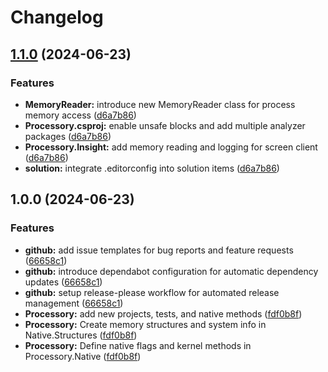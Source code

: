 # Changelog

## [1.1.0](https://github.com/myinusa/Processory/compare/v1.0.0...v1.1.0) (2024-06-23)


### Features

* **MemoryReader:** introduce new MemoryReader class for process memory access ([d6a7b86](https://github.com/myinusa/Processory/commit/d6a7b8655413cce4eb67d4392a36755cacaa92ae))
* **Processory.csproj:** enable unsafe blocks and add multiple analyzer packages ([d6a7b86](https://github.com/myinusa/Processory/commit/d6a7b8655413cce4eb67d4392a36755cacaa92ae))
* **Processory.Insight:** add memory reading and logging for screen client ([d6a7b86](https://github.com/myinusa/Processory/commit/d6a7b8655413cce4eb67d4392a36755cacaa92ae))
* **solution:** integrate .editorconfig into solution items ([d6a7b86](https://github.com/myinusa/Processory/commit/d6a7b8655413cce4eb67d4392a36755cacaa92ae))

## 1.0.0 (2024-06-23)


### Features

* **github:** add issue templates for bug reports and feature requests ([66658c1](https://github.com/myinusa/Processory/commit/66658c1ec4bb9d8215cb054ad78f46c53bac6cbf))
* **github:** introduce dependabot configuration for automatic dependency updates ([66658c1](https://github.com/myinusa/Processory/commit/66658c1ec4bb9d8215cb054ad78f46c53bac6cbf))
* **github:** setup release-please workflow for automated release management ([66658c1](https://github.com/myinusa/Processory/commit/66658c1ec4bb9d8215cb054ad78f46c53bac6cbf))
* **Processory:** add new projects, tests, and native methods ([fdf0b8f](https://github.com/myinusa/Processory/commit/fdf0b8f80b94fc267cafe551d0453b9b46cce528))
* **Processory:** Create memory structures and system info in Native.Structures ([fdf0b8f](https://github.com/myinusa/Processory/commit/fdf0b8f80b94fc267cafe551d0453b9b46cce528))
* **Processory:** Define native flags and kernel methods in Processory.Native ([fdf0b8f](https://github.com/myinusa/Processory/commit/fdf0b8f80b94fc267cafe551d0453b9b46cce528))
